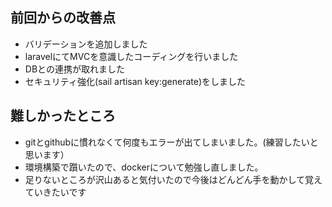 ## 前回からの改善点
- バリデーションを追加しました
- laravelにてMVCを意識したコーディングを行いました
- DBとの連携が取れました
- セキュリティ強化(sail artisan key:generate)をしました

## 難しかったところ
- gitとgithubに慣れなくて何度もエラーが出てしまいました。(練習したいと思います）
- 環境構築で躓いたので、dockerについて勉強し直しました。
- 足りないところが沢山あると気付いたので今後はどんどん手を動かして覚えていきたいです
